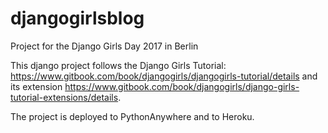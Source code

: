 # djangogirlsblog
Project for the Django Girls Day 2017 in Berlin

This django project follows the Django Girls Tutorial: https://www.gitbook.com/book/djangogirls/djangogirls-tutorial/details and its extension https://www.gitbook.com/book/djangogirls/django-girls-tutorial-extensions/details.

The project is deployed to PythonAnywhere and to Heroku.

